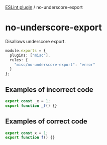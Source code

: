 [ESLint plugin](https://ilyub.github.io/eslint-plugin-misc/) / no-underscore-export

# no-underscore-export

Disallows underscore export.

```ts
module.exports = {
  plugins: ["misc"],
  rules: {
    "misc/no-underscore-export": "error"
  }
};
```

## Examples of incorrect code

```ts
export const _x = 1;
export function _f() {}
```

## Examples of correct code

```ts
export const x = 1;
export function f() {}
```